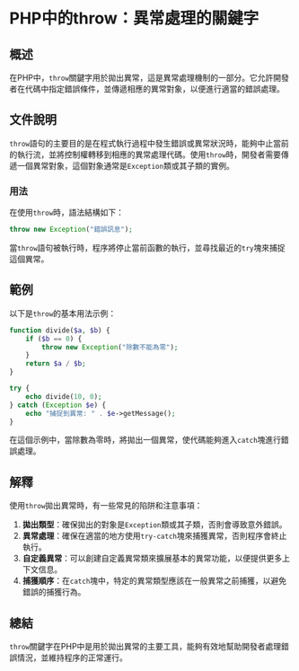 <!--
Meta Description: # PHP中的throw：異常處理的關鍵字 ## 概述 在PHP中，`throw`關鍵字用於拋出異常，這是異常處理機制的一部分。它允許開發者在代碼中指定錯誤條件，並傳遞相應的異常對象，以便進行適當的錯誤處理。 ## 文件說明 `throw`語句的主要目的是在程式執行過程中發生錯誤或異常狀況時，能夠中...
Meta Keywords: throw, exception, catch, try, php
-->

# PHP中的throw：異常處理的關鍵字

## 概述
在PHP中，`throw`關鍵字用於拋出異常，這是異常處理機制的一部分。它允許開發者在代碼中指定錯誤條件，並傳遞相應的異常對象，以便進行適當的錯誤處理。

## 文件說明
`throw`語句的主要目的是在程式執行過程中發生錯誤或異常狀況時，能夠中止當前的執行流，並將控制權轉移到相應的異常處理代碼。使用`throw`時，開發者需要傳遞一個異常對象，這個對象通常是`Exception`類或其子類的實例。

### 用法
在使用`throw`時，語法結構如下：

```php
throw new Exception("錯誤訊息");
```

當`throw`語句被執行時，程序將停止當前函數的執行，並尋找最近的`try`塊來捕捉這個異常。

## 範例
以下是`throw`的基本用法示例：

```php
function divide($a, $b) {
    if ($b == 0) {
        throw new Exception("除數不能為零");
    }
    return $a / $b;
}

try {
    echo divide(10, 0);
} catch (Exception $e) {
    echo "捕捉到異常: " . $e->getMessage();
}
```

在這個示例中，當除數為零時，將拋出一個異常，使代碼能夠進入`catch`塊進行錯誤處理。

## 解釋
使用`throw`拋出異常時，有一些常見的陷阱和注意事項：

1. **拋出類型**：確保拋出的對象是`Exception`類或其子類，否則會導致意外錯誤。
2. **異常處理**：確保在適當的地方使用`try-catch`塊來捕獲異常，否則程序會終止執行。
3. **自定義異常**：可以創建自定義異常類來擴展基本的異常功能，以便提供更多上下文信息。
4. **捕獲順序**：在`catch`塊中，特定的異常類型應該在一般異常之前捕獲，以避免錯誤的捕獲行為。

## 總結
`throw`關鍵字在PHP中是用於拋出異常的主要工具，能夠有效地幫助開發者處理錯誤情況，並維持程序的正常運行。